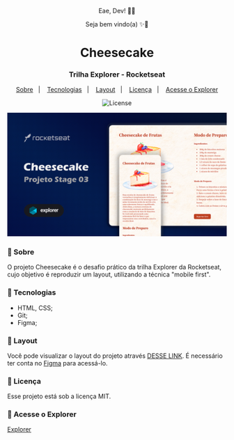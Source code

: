 <p align="center">Eae, Dev! 👊🏾</p>
<p align="center">Seja bem vindo(a) ✨🚀</p>

<h1 align="center">Cheesecake</h1>
<h3 align="center">Trilha Explorer - Rocketseat</h3>

<p align="center">
  <a href="#-sobre">Sobre</a>&nbsp;&nbsp;&nbsp;|&nbsp;&nbsp;&nbsp;
  <a href="#-tecnologias">Tecnologias</a>&nbsp;&nbsp;&nbsp;|&nbsp;&nbsp;&nbsp;
  <a href="#-layout">Layout</a>&nbsp;&nbsp;&nbsp;|&nbsp;&nbsp;&nbsp;
  <a href="#-licença">Licença</a>&nbsp;&nbsp;&nbsp;|&nbsp;&nbsp;&nbsp;
  <a href="#-acesse-o-explorer">Acesse o Explorer</a>
</p>

<p align="center">
  <img alt="License" src="https://img.shields.io/static/v1?label=license&message=MIT&color=49AA26&labelColor=000000">
</p>

![Preview](./assets/imgs/preview.png)

<h3>📌 Sobre</h3>

O projeto Cheesecake é o desafio prático da trilha Explorer da Rocketseat, cujo objetivo é reproduzir um layout, utilizando a técnica "mobile first".

<h3>📌 Tecnologias</h3>

- HTML, CSS;
- Git;
- Figma;

<h3>📌 Layout</h3>

Você pode visualizar o layout do projeto através [DESSE LINK](https://www.figma.com/community/file/1256354643188696521). É necessário ter conta no [Figma](https://figma.com) para acessá-lo.

<h3>📌 Licença</h3>

Esse projeto está sob a licença MIT.

<h3>📌 Acesse o Explorer</h3>

[Explorer](https://rocketforms.typeform.com/to/fPcSmBp9#referral_id=41c0c597-0d85-46fd-a3dd-f559cacad623)
